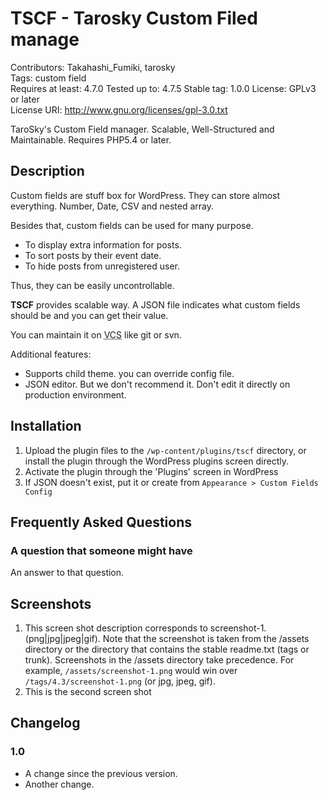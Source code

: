 TSCF - Tarosky Custom Filed manage
==================================

Contributors: Takahashi_Fumiki, tarosky  
Tags: custom field  
Requires at least: 4.7.0
Tested up to: 4.7.5
Stable tag: 1.0.0
License: GPLv3 or later  
License URI: http://www.gnu.org/licenses/gpl-3.0.txt

TaroSky's Custom Field manager. Scalable, Well-Structured and Maintainable. Requires PHP5.4 or later.

## Description

Custom fields are stuff box for WordPress. They can store almost everything. Number,  Date, CSV and nested array.

Besides that, custom fields can be used for many purpose. 

* To display extra information for posts.
* To sort posts by their event date.
* To hide posts from unregistered user.

Thus, they can be easily uncontrollable.

**TSCF** provides scalable way. A JSON file indicates what custom fields should be and you can get their value.

You can maintain it on <abbr title="Version Control System">VCS</abbr> like git or svn.

Additional features:

- Supports child theme. you can override config file.
- JSON editor. But we don't recommend it. Don't edit it directly on production environment.

## Installation

1. Upload the plugin files to the `/wp-content/plugins/tscf` directory, or install the plugin through the WordPress plugins screen directly.
1. Activate the plugin through the 'Plugins' screen in WordPress
1. If JSON doesn't exist, put it or create from `Appearance > Custom Fields Config`


## Frequently Asked Questions

### A question that someone might have

An answer to that question.


## Screenshots

1. This screen shot description corresponds to screenshot-1.(png|jpg|jpeg|gif). Note that the screenshot is taken from
the /assets directory or the directory that contains the stable readme.txt (tags or trunk). Screenshots in the /assets 
directory take precedence. For example, `/assets/screenshot-1.png` would win over `/tags/4.3/screenshot-1.png` 
(or jpg, jpeg, gif).
2. This is the second screen shot

## Changelog

### 1.0

* A change since the previous version.
* Another change.
